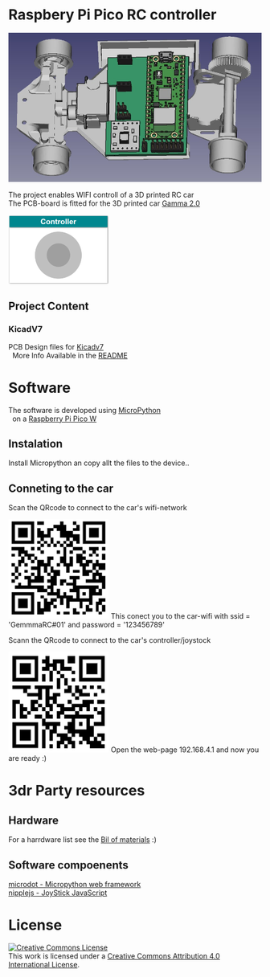 # Raspbery Pi Pico RC controller
<img src="images/Freecad_gemma_electronics.jpg" width="700">

The project enables WIFI controll of a 3D printed RC car <br>
The PCB-board is fitted for the 3D printed car [Gamma 2.0](https://cults3d.com/en/3d-model/gadget/gamma-2-demo) <br>

<img src="images/controller_gui.png" width="200">

## Project Content 

### KicadV7  
PCB Design files for [Kicadv7](https://www.kicad.org/) \
&nbsp; More Info Available in the [README](/KicadV7/README.md) 


# Software
The software is developed using [MicroPython](https://micropython.org/) \
&nbsp;  on a [Raspberry Pi Pico W](https://www.raspberrypi.com/products/raspberry-pi-pico/)

## Instalation
Install Micropython an copy allt the files to the device..

## Conneting to the car
Scan the QRcode to connect to the car's wifi-network 

<img src="images/qr_connect_wifi.png" width="200"> 
This conect you to the car-wifi with ssid = 'GemmmaRC#01' and password = '123456789'

Scann the QRcode to connect to the car's controller/joystock

<img src="images/qr_connect_page.png" width="200">
Open the web-page 192.168.4.1 and now you are ready :)

# 3dr Party resources
## Hardware
For a harrdware list see the [Bil of materials](KicadV7#bil-of-materials-bom) :)

## Software compoenents
[microdot - Micropython web framework](https://github.com/miguelgrinberg/microdot) <br>
[nipplejs - JoyStick JavaScript](https://github.com/yoannmoinet/nipplejs)

# License

<a rel="license" href="http://creativecommons.org/licenses/by/4.0/"><img alt="Creative Commons License" style="border-width:0" src="https://i.creativecommons.org/l/by/4.0/88x31.png" /></a><br />This work is licensed under a <a rel="license" href="http://creativecommons.org/licenses/by/4.0/">Creative Commons Attribution 4.0 International License</a>.

